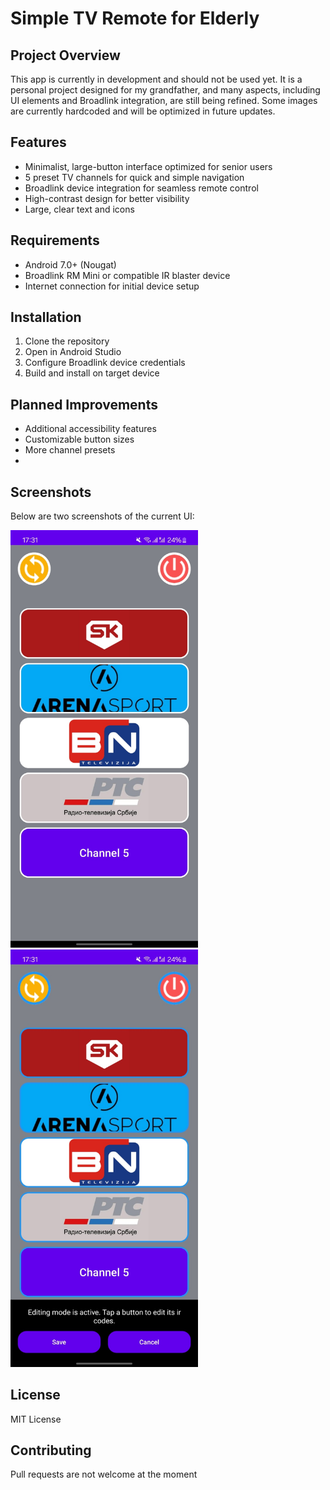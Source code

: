 # Simple TV Remote for Elderly

## Project Overview
This app is currently in development and should not be used yet. It is a personal project designed for my grandfather, and many aspects, including UI elements and Broadlink integration, are still being refined. Some images are currently hardcoded and will be optimized in future updates.

## Features
- Minimalist, large-button interface optimized for senior users
- 5 preset TV channels for quick and simple navigation
- Broadlink device integration for seamless remote control
- High-contrast design for better visibility
- Large, clear text and icons

## Requirements
- Android 7.0+ (Nougat)
- Broadlink RM Mini or compatible IR blaster device
- Internet connection for initial device setup

## Installation
1. Clone the repository
2. Open in Android Studio
3. Configure Broadlink device credentials
4. Build and install on target device

## Planned Improvements
- Additional accessibility features
- Customizable button sizes
- More channel presets
- 
## Screenshots
Below are two screenshots of the current UI:

<p align="left">
    <img src="assets/normal_mode.jpg" width="300" >&nbsp;&nbsp;&nbsp;&nbsp;
    <img src="assets/edit_mode.jpg" width="300">
</p>


## License
MIT License

## Contributing
Pull requests are not welcome at the moment
